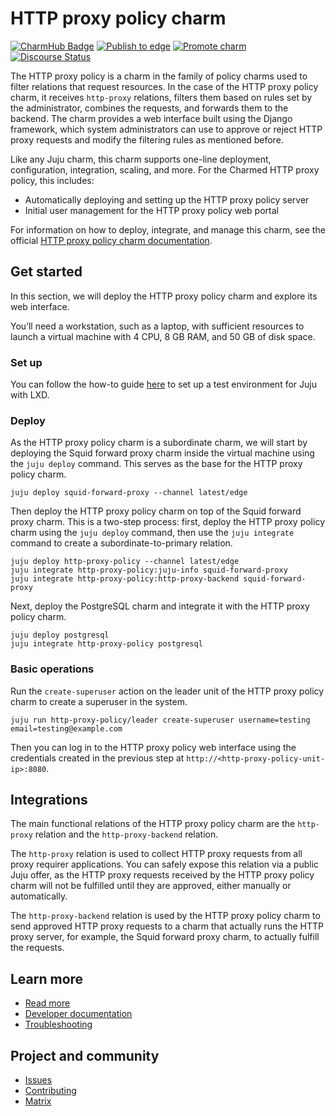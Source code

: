 # HTTP proxy policy charm 

[![CharmHub Badge](https://charmhub.io/http-proxy-policy/badge.svg)](https://charmhub.io/http-proxy-policy)
[![Publish to edge](https://github.com/canonical/http-proxy-operators/actions/workflows/publish.yaml/badge.svg)](https://github.com/canonical/http-proxy-operators/actions/workflows/publish.yaml/badge.svg)
[![Promote charm](https://github.com/canonical/http-proxy-operators/actions/workflows/promote_charm.yaml/badge.svg)](https://github.com/canonical/http-proxy-operators/actions/workflows/promote_charm.yaml)
[![Discourse Status](https://img.shields.io/discourse/status?server=https%3A%2F%2Fdiscourse.charmhub.io&style=flat&label=CharmHub%20Discourse)](https://discourse.charmhub.io)

The HTTP proxy policy is a charm in the family of policy charms used to filter
relations that request resources. In the case of the HTTP proxy policy charm, 
it receives `http-proxy` relations, filters them based on rules set by the 
administrator, combines the requests, and forwards them to the backend. The 
charm provides a web interface built using the Django framework, which system
administrators can use to approve or reject HTTP proxy requests and modify the
filtering rules as mentioned before.

Like any Juju charm, this charm supports one-line deployment, configuration, 
integration, scaling, and more. For the Charmed HTTP proxy policy, this 
includes:

* Automatically deploying and setting up the HTTP proxy policy server
* Initial user management for the HTTP proxy policy web portal

For information on how to deploy, integrate, and manage this charm, see 
the official [HTTP proxy policy charm documentation](https://charmhub.io/http-proxy-policy).

## Get started

In this section, we will deploy the HTTP proxy policy charm and explore its web
interface.

You’ll need a workstation, such as a laptop, with sufficient resources to launch
a virtual machine with 4 CPU, 8 GB RAM, and 50 GB of disk space.

### Set up

You can follow the how-to guide [here](https://documentation.ubuntu.com/juju/3.6/howto/manage-your-deployment/manage-your-deployment-environment/#set-things-up)
to set up a test environment for Juju with LXD.

### Deploy

As the HTTP proxy policy charm is a subordinate charm, we will start by 
deploying the Squid forward proxy charm inside the virtual machine using the
`juju deploy` command. This serves as the base for the HTTP proxy policy charm.

```
juju deploy squid-forward-proxy --channel latest/edge
```

Then deploy the HTTP proxy policy charm on top of the Squid forward proxy charm.
This is a two-step process: first, deploy the HTTP proxy policy charm using the
`juju deploy` command, then use the `juju integrate` command to create a 
subordinate-to-primary relation.

```
juju deploy http-proxy-policy --channel latest/edge
juju integrate http-proxy-policy:juju-info squid-forward-proxy
juju integrate http-proxy-policy:http-proxy-backend squid-forward-proxy
```

Next, deploy the PostgreSQL charm and integrate it with the HTTP proxy policy
charm.

```
juju deploy postgresql
juju integrate http-proxy-policy postgresql
```

### Basic operations

Run the `create-superuser` action on the leader unit of the HTTP proxy policy
charm to create a superuser in the system.

```
juju run http-proxy-policy/leader create-superuser username=testing email=testing@example.com
```

Then you can log in to the HTTP proxy policy web interface using the credentials
created in the previous step at `http://<http-proxy-policy-unit-ip>:8080`.

## Integrations

The main functional relations of the HTTP proxy policy charm are the 
`http-proxy` relation and the `http-proxy-backend` relation.

The `http-proxy` relation is used to collect HTTP proxy requests from all proxy
requirer applications. You can safely expose this relation via a public Juju 
offer, as the HTTP proxy requests received by the HTTP proxy policy charm will
not be fulfilled until they are approved, either manually or automatically.

The `http-proxy-backend` relation is used by the HTTP proxy policy charm to 
send approved HTTP proxy requests to a charm that actually runs the HTTP 
proxy server, for example, the Squid forward proxy charm, to actually fulfill
the requests.

## Learn more
* [Read more](https://charmhub.io/http-proxy-policy)
* [Developer documentation]()
* [Troubleshooting](https://matrix.to/#/#charmhub-charmdev:ubuntu.com)

## Project and community
* [Issues](https://github.com/canonical/http-proxy-operators/issues)
* [Contributing](./CONTRIBUTING.md)
* [Matrix](https://matrix.to/#/#charmhub-charmdev:ubuntu.com)
